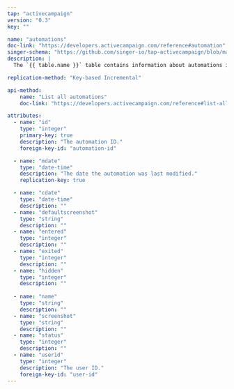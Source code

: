 ```yaml
---
tap: "activecampaign"
version: "0.3"
key: ""

name: "automations"
doc-link: "https://developers.activecampaign.com/reference#automation"
singer-schema: "https://github.com/singer-io/tap-activecampaign/blob/master/tap_activecampaign/schemas/automations.json"
description: |
  The `{{ table.name }}` table contains information about automations in your {{ integration.display_name }} account.

replication-method: "Key-based Incremental"

api-method:
    name: "List all automations"
    doc-link: "https://developers.activecampaign.com/reference#list-all-automations"

attributes:
  - name: "id"
    type: "integer"
    primary-key: true
    description: "The automation ID."
    foreign-key-id: "automation-id"

  - name: "mdate"
    type: "date-time"
    description: "The date the automation was last modified."
    replication-key: true

  - name: "cdate"
    type: "date-time"
    description: ""
  - name: "defaultscreenshot"
    type: "string"
    description: ""
  - name: "entered"
    type: "integer"
    description: ""
  - name: "exited"
    type: "integer"
    description: ""
  - name: "hidden"
    type: "integer"
    description: ""
  
  - name: "name"
    type: "string"
    description: ""
  - name: "screenshot"
    type: "string"
    description: ""
  - name: "status"
    type: "integer"
    description: ""
  - name: "userid"
    type: "integer"
    description: "The user ID."
    foreign-key-id: "user-id"  
---
```

